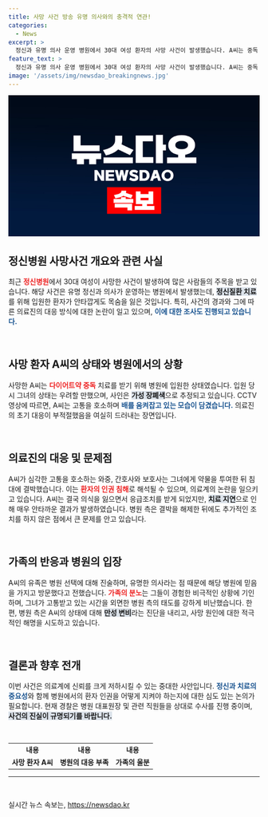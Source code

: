```yaml
---
title: 사망 사건 방송 유명 의사와의 충격적 연관!
categories:
  - News
excerpt: >
  정신과 유명 의사 운영 병원에서 30대 여성 환자의 사망 사건이 발생했습니다. A씨는 중독 치료 중 가성 장폐색으로 사망했으며, 유족은 병원 측의 부주의를 강하게 비판하고 있습니다. 경찰은 수사에 착수했습니다.
feature_text: >
  정신과 유명 의사 운영 병원에서 30대 여성 환자의 사망 사건이 발생했습니다. A씨는 중독 치료 중 가성 장폐색으로 사망했으며, 유족은 병원 측의 부주의를 강하게 비판하고 있습니다. 경찰은 수사에 착수했습니다.
image: '/assets/img/newsdao_breakingnews.jpg'
---
```


<p><img src="/assets/img/newsdao_breakingnews.jpg" alt="pcversion 속보" /></p>

<h2 data-ke-size="size26">정신병원 사망사건 개요와 관련 사실</h2>

<p data-ke-size="size16">최근 <b><span style="color: #ee2323;">정신병원</span></b>에서 30대 여성이 사망한 사건이 발생하여 많은 사람들의 주목을 받고 있습니다. 해당 사건은 유명 정신과 의사가 운영하는 병원에서 발생했는데, <b><span style="background-color: #21538527;">정신질환 치료</span></b>를 위해 입원한 환자가 안타깝게도 목숨을 잃은 것입니다. 특히, 사건의 경과와 그에 따른 의료진의 대응 방식에 대한 논란이 일고 있으며, <b><span style="color: #1a5490;">이에 대한 조사도 진행되고 있습니다.</span></b></p>

<p data-ke-size="size16">&nbsp;</p>

<h2 data-ke-size="size26">사망 환자 A씨의 상태와 병원에서의 상황</h2>

<p data-ke-size="size16">사망한 A씨는 <b><span style="color: #ee2323;">다이어트약 중독</span></b> 치료를 받기 위해 병원에 입원한 상태였습니다. 입원 당시 그녀의 상태는 우려할 만했으며, 사인은 <b><span style="background-color: #21538527;">가성 장폐색</span></b>으로 추정되고 있습니다. CCTV 영상에 따르면, A씨는 고통을 호소하며 <b><span style="color: #1a5490;">배를 움켜잡고 있는 모습이 담겼습니다.</span></b> 의료진의 초기 대응이 부적절했음을 여실히 드러내는 장면입니다.</p>

<p data-ke-size="size16">&nbsp;</p>

<h2 data-ke-size="size26">의료진의 대응 및 문제점</h2>

<p data-ke-size="size16">A씨가 심각한 고통을 호소하는 와중, 간호사와 보호사는 그녀에게 약물을 투여한 뒤 침대에 결박했습니다. 이는 <b><span style="color: #ee2323;">환자의 인권 침해</span></b>로 해석될 수 있으며, 의료계의 논란을 일으키고 있습니다. A씨는 결국 의식을 잃으면서 응급조치를 받게 되었지만, <b><span style="background-color: #21538527;">치료 지연</span></b>으로 인해 매우 안타까운 결과가 발생하였습니다. 병원 측은 결박을 해제한 뒤에도 추가적인 조치를 하지 않은 점에서 큰 문제를 안고 있습니다.</p>

<p data-ke-size="size16">&nbsp;</p>

<h2 data-ke-size="size26">가족의 반응과 병원의 입장</h2>

<p data-ke-size="size16">A씨의 유족은 병원 선택에 대해 진술하며, 유명한 의사라는 점 때문에 해당 병원에 믿음을 가지고 방문했다고 전했습니다. <b><span style="color: #ee2323;">가족의 분노</span></b>는 그들이 경험한 비극적인 상황에 기인하며, 그녀가 고통받고 있는 시간을 외면한 병원 측의 태도를 강하게 비난했습니다. 한편, 병원 측은 A씨의 상태에 대해 <b><span style="background-color: #21538527;">만성 변비</span></b>라는 진단을 내리고, 사망 원인에 대한 적극적인 해명을 시도하고 있습니다.</p>

<p data-ke-size="size16">&nbsp;</p>

<h2 data-ke-size="size26">결론과 향후 전개</h2>

<p data-ke-size="size16">이번 사건은 의료계에 신뢰를 크게 저하시킬 수 있는 중대한 사안입니다. <b><span style="color: #1a5490;">정신과 치료의 중요성</span></b>와 함께 병원에서의 환자 인권을 어떻게 지켜야 하는지에 대한 심도 있는 논의가 필요합니다. 현재 경찰은 병원 대표원장 및 관련 직원들을 상대로 수사를 진행 중이며, <b><span style="background-color: #21538527;">사건의 진실이 규명되기를 바랍니다.</span></b></p>

<p data-ke-size="size16">&nbsp;</p>

<table style="width: 100%; border-collapse: collapse;">
<tr>
<td style="text-align: center; height: 17px;"><b>내용</b></td>
<td style="text-align: center; height: 17px;"><b>내용</b></td>
<td style="text-align: center; height: 17px;"><b>내용</b></td>
</tr>
<tr>
<td style="text-align: center; height: 17px;"><b>사망 환자 A씨</b></td>
<td style="text-align: center; height: 17px;"><b>병원의 대응 부족</b></td>
<td style="text-align: center; height: 17px;"><b>가족의 울분</b></td>
</tr>
</table>

<hr>

<p data-ke-size="size16">&nbsp;</p>
실시간 뉴스 속보는, <a href="https://newsdao.kr" rel="dofollow">https://newsdao.kr</a>


